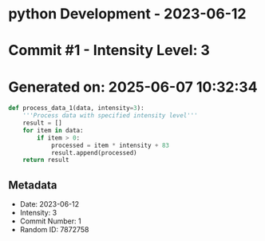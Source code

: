 ﻿# python Development - 2023-06-12
# Commit #1 - Intensity Level: 3
# Generated on: 2025-06-07 10:32:34
```python
def process_data_1(data, intensity=3):
    '''Process data with specified intensity level'''
    result = []
    for item in data:
        if item > 0:
            processed = item * intensity + 83
            result.append(processed)
    return result
```
## Metadata
- Date: 2023-06-12
- Intensity: 3
- Commit Number: 1
- Random ID: 7872758
